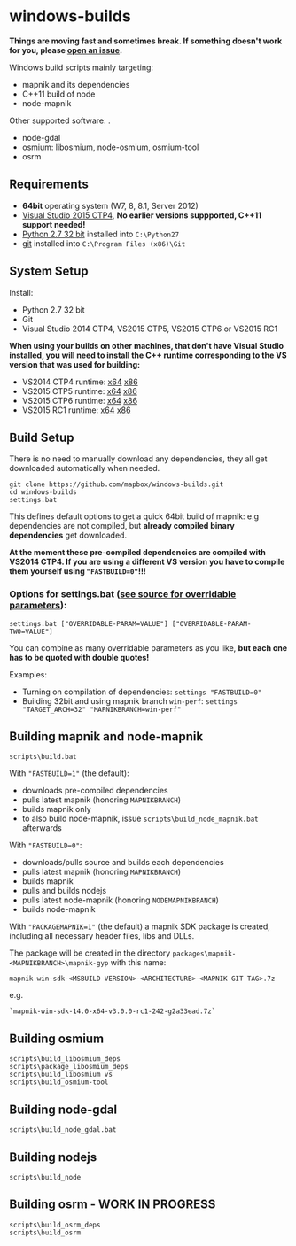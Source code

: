 windows-builds
===================

**Things are moving fast and sometimes break.
If something doesn't work for you, please [open an issue](https://github.com/mapbox/windows-builds/issues/new).**

Windows build scripts mainly targeting:
* mapnik and its dependencies
* C++11 build of node
* node-mapnik

Other supported software: .
* node-gdal
* osmium: libosmium, node-osmium, osmium-tool
* osrm

## Requirements

 - __64bit__ operating system (W7, 8, 8.1, Server 2012)
 - [Visual Studio 2015 CTP4](http://support.microsoft.com/kb/2967191), **No earlier versions suppported, C++11 support needed!**
 - [Python 2.7 32 bit](https://www.python.org/downloads/windows/) installed into `C:\Python27`
 - [git](https://msysgit.github.io/) installed into `C:\Program Files (x86)\Git`

## System Setup

Install:

 - Python 2.7 32 bit
 - Git
 - Visual Studio 2014 CTP4, VS2015 CTP5, VS2015 CTP6 or VS2015 RC1

**When using your builds on other machines, that don't have Visual Studio installed, you will need to install the C++ runtime corresponding to the VS version that was used for building:**
* VS2014 CTP4 runtime: [x64](<https://mapbox.s3.amazonaws.com/windows-builds/visual-studio-runtimes/vcredist-VS2014-CTP4/vcredist_x64.exe>) [x86](<https://mapbox.s3.amazonaws.com/windows-builds/visual-studio-runtimes/vcredist-VS2014-CTP4/vcredist_x86.exe>)
* VS2015 CTP5 runtime: [x64](<https://mapbox.s3.amazonaws.com/windows-builds/visual-studio-runtimes/vcredist-VS2015-CTP5/vcredist_x64.exe>) [x86](<https://mapbox.s3.amazonaws.com/windows-builds/visual-studio-runtimes/vcredist-VS2015-CTP5/vcredist_x86.exe>)
* VS2015 CTP6 runtime: [x64](<https://mapbox.s3.amazonaws.com/windows-builds/visual-studio-runtimes/vcredist-VS2015-CTP6/vcredist_x64.exe>) [x86](<https://mapbox.s3.amazonaws.com/windows-builds/visual-studio-runtimes/vcredist-VS2015-CTP6/vcredist_x86.exe>)
* VS2015 RC1 runtime: [x64](<https://mapnik.s3.amazonaws.com/dist/dev/visual-studio-runtimes/vcredist-VS2015-RC1/vc_redist.x64.exe>) [x86](<https://mapnik.s3.amazonaws.com/dist/dev/visual-studio-runtimes/vcredist-VS2015-RC1/vc_redist.x86.exe>)

## Build Setup

There is no need to manually download any dependencies, they all get downloaded automatically when needed.


```
git clone https://github.com/mapbox/windows-builds.git
cd windows-builds
settings.bat
```

This defines default options to get a quick 64bit build of mapnik: e.g dependencies are not compiled, but **already compiled binary dependencies** get downloaded.

**At the moment these pre-compiled dependencies are compiled with VS2014 CTP4. If you are using a different VS version you have to compile them yourself using `"FASTBUILD=0"`!!!** 

### Options for settings.bat ([see source for overridable parameters](/settings.bat)):

    settings.bat ["OVERRIDABLE-PARAM=VALUE"] ["OVERRIDABLE-PARAM-TWO=VALUE"]

You can combine as many overridable parameters as you like, **but each one has to be quoted with double quotes!**

Examples:
* Turning on compilation of dependencies: `settings "FASTBUILD=0"`
* Building 32bit and using mapnik branch `win-perf`: `settings "TARGET_ARCH=32" "MAPNIKBRANCH=win-perf"` 


## Building mapnik and node-mapnik

    scripts\build.bat

With `"FASTBUILD=1"` (the default):
* downloads pre-compiled dependencies
* pulls latest mapnik (honoring `MAPNIKBRANCH`)
* builds mapnik only
* to also build node-mapnik, issue `scripts\build_node_mapnik.bat` afterwards

With `"FASTBUILD=0"`:
* downloads/pulls source and builds each dependencies
* pulls latest mapnik (honoring `MAPNIKBRANCH`)
* builds mapnik
* pulls and builds nodejs
* pulls latest node-mapnik (honoring `NODEMAPNIKBRANCH`)
* builds node-mapnik

With `"PACKAGEMAPNIK=1"` (the default) a mapnik SDK package is created, including all necessary header files, libs and DLLs.

The package will be created in the directory `packages\mapnik-<MAPNIKBRANCH>\mapnik-gyp` with this name:

    mapnik-win-sdk-<MSBUILD VERSION>-<ARCHITECTURE>-<MAPNIK GIT TAG>.7z

 e.g.

    `mapnik-win-sdk-14.0-x64-v3.0.0-rc1-242-g2a33ead.7z`


## Building osmium

    scripts\build_libosmium_deps
    scripts\package_libosmium_deps
    scripts\build_libosmium vs
    scripts\build_osmium-tool
    
## Building node-gdal

    scripts\build_node_gdal.bat
    
## Building nodejs

    scripts\build_node
    
## Building osrm - WORK IN PROGRESS

    scripts\build_osrm_deps
    scripts\build_osrm
